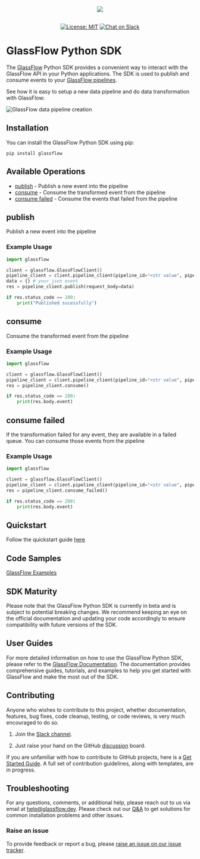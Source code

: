 <div align="center">
  <img src="https://learn.glassflow.dev/~gitbook/image?url=https:%2F%2F3630921082-files.gitbook.io%2F%7E%2Ffiles%2Fv0%2Fb%2Fgitbook-x-prod.appspot.com%2Fo%2Fspaces%252FpRyi93X0Jn9wrh2Z4Ffm%252Flogo%252Fj4ZLY66JC4CCI0kp4Tcl%252FBlue.png%3Falt=media%26token=824ab2c7-e9a7-4b53-bd9a-375650951fc1&width=128&dpr=2&quality=100&sign=312af88abf1a93b897726483f4d86c2733192ab70b94b68ba438f6c85caf7e1a" /><br /><br />
</div>
<p align="center">
        <a href="https://github.com/glassflow/glassflow-python-sdk/blob/main/LICENSE.md">
        <img src="https://img.shields.io/badge/license-MIT-blue.svg" alt="License: MIT"/></a>
<a href="https://join.slack.com/t/glassflowhub/shared_invite/zt-2g3s6nhci-bb8cXP9g9jAQ942gHP5tqg">
        <img src="https://img.shields.io/badge/slack-join-community?logo=slack&amp;logoColor=white&amp;style=flat"
            alt="Chat on Slack"></a>

# GlassFlow Python SDK

The [GlassFlow](https://www.glassflow.dev/) Python SDK provides a convenient way to interact with the GlassFlow API in your Python applications. The SDK is used to publish and consume events to your [GlassFlow pipelines](https://learn.glassflow.dev/docs/concepts/pipeline-configuration).

See how it is easy to setup a new data pipeline and do data transformation with GlassFlow:

![GlassFlow data pipeline creation](/assets/GlassFlow%20quickstart.gif)

## Installation

You can install the GlassFlow Python SDK using pip:

```shell
pip install glassflow
```

## Available Operations

* [publish](#publish) - Publish a new event into the pipeline
* [consume](#consume) - Consume the transformed event from the pipeline
* [consume failed](#consume-failed) - Consume the events that failed from the pipeline


## publish

Publish a new event into the pipeline

### Example Usage

```python
import glassflow

client = glassflow.GlassFlowClient()
pipeline_client = client.pipeline_client(pipeline_id="<str value", pipeline_access_token="<str value>")
data = {} # your json event
res = pipeline_client.publish(request_body=data)

if res.status_code == 200:
    print("Published sucessfully")
```


## consume

Consume the transformed event from the pipeline

### Example Usage

```python
import glassflow

client = glassflow.GlassFlowClient()
pipeline_client = client.pipeline_client(pipeline_id="<str value", pipeline_access_token="<str value>")
res = pipeline_client.consume()

if res.status_code == 200:
    print(res.body.event)
```

## consume failed

If the transformation failed for any event, they are available in a failed queue. You can consume those events from the pipeline

### Example Usage

```python
import glassflow

client = glassflow.GlassFlowClient()
pipeline_client = client.pipeline_client(pipeline_id="<str value", pipeline_access_token="<str value>")
res = pipeline_client.consume_failed()

if res.status_code == 200:
    print(res.body.event)
```


## Quickstart

Follow the quickstart guide [here](https://learn.glassflow.dev/docs/get-started/quickstart)

## Code Samples

[GlassFlow Examples](https://github.com/glassflow/glassflow-examples)

## SDK Maturity

Please note that the GlassFlow Python SDK is currently in beta and is subject to potential breaking changes. We recommend keeping an eye on the official documentation and updating your code accordingly to ensure compatibility with future versions of the SDK.


## User Guides

For more detailed information on how to use the GlassFlow Python SDK, please refer to the [GlassFlow Documentation]([https://learn.glassflow.dev](https://learn.glassflow.dev/docs)). The documentation provides comprehensive guides, tutorials, and examples to help you get started with GlassFlow and make the most out of the SDK.

## Contributing

Anyone who wishes to contribute to this project, whether documentation, features, bug fixes, code cleanup, testing, or code reviews, is very much encouraged to do so.

1. Join the [Slack channel](https://join.slack.com/t/glassflowhub/shared_invite/zt-2g3s6nhci-bb8cXP9g9jAQ942gHP5tqg).

2. Just raise your hand on the GitHub [discussion](https://github.com/glassflow/glassflow-python-sdk/discussions) board.

If you are unfamiliar with how to contribute to GitHub projects, here is a [Get Started Guide](https://docs.github.com/en/get-started/quickstart/contributing-to-projects). A full set of contribution guidelines, along with templates, are in progress.

## Troubleshooting

For any questions, comments, or additional help, please reach out to us via email at [help@glassflow.dev](mailto:help@glassflow.dev).
Please check out our [Q&A](https://github.com/glassflow/glassflow-python-sdk/discussions/categories/q-a) to get solutions for common installation problems and other issues.

### Raise an issue

To provide feedback or report a bug, please [raise an issue on our issue tracker](https://github.com/glassflow/glassflow-python-sdk/issues).
